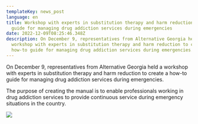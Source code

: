```yaml
---
templateKey: news_post
language: en
title: Workshop with experts in substitution therapy and harm reduction how-to
  guide for managing drug addiction services during emergencies
date: 2022-12-09T08:25:46.348Z
description: On December 9, representatives from Alternative Georgia held a
  workshop with experts in substitution therapy and harm reduction to create a
  how-to guide for managing drug addiction services during emergencies.
---
```

On December 9, representatives from Alternative Georgia held a workshop with experts in substitution therapy and harm reduction to create a how-to guide for managing drug addiction services during emergencies.

The purpose of creating the manual is to enable professionals working in drug addiction services to provide continuous service during emergency situations in the country.

![](/media/uploads/9-დეკ-შეხვ.jpg)

</div>